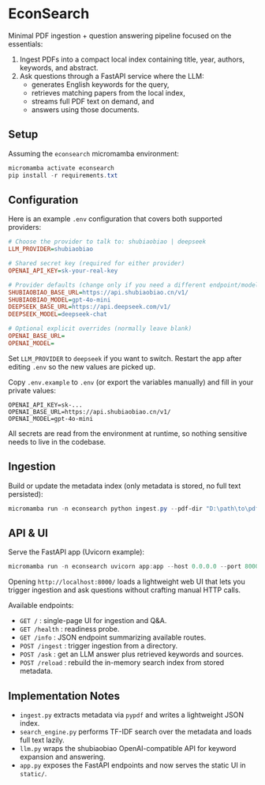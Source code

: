 EconSearch
==========

Minimal PDF ingestion + question answering pipeline focused on the essentials:

1. Ingest PDFs into a compact local index containing title, year, authors, keywords, and abstract.
2. Ask questions through a FastAPI service where the LLM:
   - generates English keywords for the query,
   - retrieves matching papers from the local index,
   - streams full PDF text on demand, and
   - answers using those documents.

Setup
-----
Assuming the `econsearch` micromamba environment:

```powershell
micromamba activate econsearch
pip install -r requirements.txt
```

Configuration
-------------
Here is an example `.env` configuration that covers both supported providers:

```ini
# Choose the provider to talk to: shubiaobiao | deepseek
LLM_PROVIDER=shubiaobiao

# Shared secret key (required for either provider)
OPENAI_API_KEY=sk-your-real-key

# Provider defaults (change only if you need a different endpoint/model)
SHUBIAOBIAO_BASE_URL=https://api.shubiaobiao.cn/v1/
SHUBIAOBIAO_MODEL=gpt-4o-mini
DEEPSEEK_BASE_URL=https://api.deepseek.com/v1/
DEEPSEEK_MODEL=deepseek-chat

# Optional explicit overrides (normally leave blank)
OPENAI_BASE_URL=
OPENAI_MODEL=
```

Set `LLM_PROVIDER` to `deepseek` if you want to switch. Restart the app after editing `.env` so the new values are picked up.

Copy `.env.example` to `.env` (or export the variables manually) and fill in your private values:

```
OPENAI_API_KEY=sk-...
OPENAI_BASE_URL=https://api.shubiaobiao.cn/v1/
OPENAI_MODEL=gpt-4o-mini
```

All secrets are read from the environment at runtime, so nothing sensitive needs to live in the codebase.

Ingestion
---------
Build or update the metadata index (only metadata is stored, no full text persisted):

```powershell
micromamba run -n econsearch python ingest.py --pdf-dir "D:\path\to\pdfs" --out storage/paper_index.json
```

API & UI
--------
Serve the FastAPI app (Uvicorn example):

```powershell
micromamba run -n econsearch uvicorn app:app --host 0.0.0.0 --port 8000
```

Opening `http://localhost:8000/` loads a lightweight web UI that lets you trigger ingestion and ask questions without crafting manual HTTP calls.

Available endpoints:

- `GET /` : single-page UI for ingestion and Q&A.
- `GET /health` : readiness probe.
- `GET /info` : JSON endpoint summarizing available routes.
- `POST /ingest` : trigger ingestion from a directory.
- `POST /ask` : get an LLM answer plus retrieved keywords and sources.
- `POST /reload` : rebuild the in-memory search index from stored metadata.

Implementation Notes
--------------------
- `ingest.py` extracts metadata via `pypdf` and writes a lightweight JSON index.
- `search_engine.py` performs TF-IDF search over the metadata and loads full text lazily.
- `llm.py` wraps the shubiaobiao OpenAI-compatible API for keyword expansion and answering.
- `app.py` exposes the FastAPI endpoints and now serves the static UI in `static/`.
